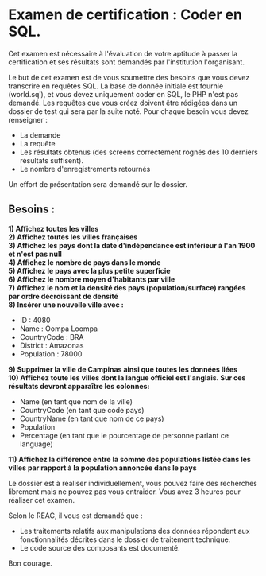 # Examen de certification : Coder en SQL.

Cet examen est  nécessaire à l'évaluation de votre aptitude à passer la certification et ses résultats sont demandés par l'institution l'organisant.

Le but de cet examen est de vous soumettre des besoins que vous devez transcrire en requêtes SQL. La base de donnée initiale est fournie (world.sql), et vous devez uniquement coder en SQL, le PHP n'est pas demandé. Les requêtes que vous créez doivent être rédigées dans un dossier de test qui sera par la suite noté. Pour chaque besoin vous devez renseigner :

- La demande
- La requête
- Les résultats obtenus (des screens correctement rognés des 10 derniers résultats suffisent).
- Le nombre d'enregistrements retournés

Un effort de présentation sera demandé sur le dossier.

## Besoins : 

**1) Affichez toutes les villes**  
**2) Affichez toutes les villes françaises**  
**3) Affichez les pays dont la date d'indépendance est inférieur à l'an 1900 et n'est pas null**  
**4) Affichez le nombre de pays dans le monde**  
**5) Affichez le pays avec la plus petite superficie**  
**6) Affichez le nombre moyen d'habitants par ville**  
**7) Affichez le nom et la densité des pays (population/surface) rangées par ordre décroissant de densité**  
**8) Insérer une nouvelle ville avec :**  

- ID : 4080
- Name : Oompa Loompa
- CountryCode : BRA 
- District : Amazonas
- Population : 78000

**9) Supprimer la ville de Campinas ainsi que toutes les données liées**  
**10) Affichez toute les villes dont la langue officiel est l'anglais. Sur ces résultats devront apparaître les colonnes:**  

- Name (en tant que nom de la ville)
- CountryCode (en tant que code pays)
- CountryName (en tant que nom de ce pays)
- Population
- Percentage (en tant que le pourcentage de personne parlant ce language)

**11) Affichez la différence entre la somme des populations listée dans les villes par rapport à la population annoncée dans le pays**  

Le dossier est à réaliser individuellement, vous pouvez faire des recherches librement mais ne pouvez pas vous entraider. Vous avez 3 heures pour réaliser cet examen.  

Selon le REAC, il vous est demandé que : 

- Les traitements relatifs aux manipulations des données répondent aux fonctionnalités décrites dans le dossier de traitement technique.
- Le code source des composants est documenté.

Bon courage. 
